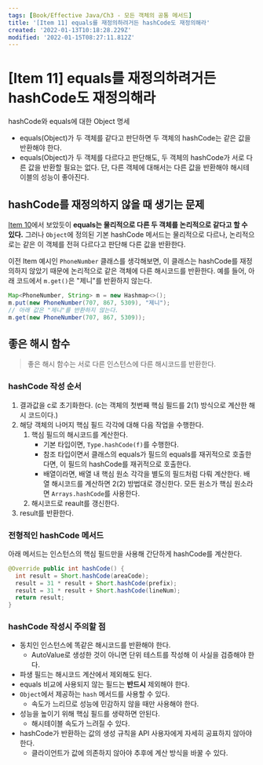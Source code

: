 ```yaml
---
tags: [Book/Effective Java/Ch3 - 모든 객체의 공통 메서드]
title: '[Item 11] equals를 재정의하려거든 hashCode도 재정의해라'
created: '2022-01-13T10:18:28.229Z'
modified: '2022-01-15T08:27:11.812Z'
---
```


# [Item 11] equals를 재정의하려거든 hashCode도 재정의해라

hashCode와 equals에 대한 Object 명세
- equals(Object)가 두 객체를 같다고 판단하면 두 객체의 hashCode는 같은 값을 반환해야 한다.
- equals(Object)가 두 객체를 다르다고 판단해도, 두 객체의 hashCode가 서로 다른 값을 반환할 필요는 없다. 단, 다른 객체에 대해서는 다른 값을 반환해야 해시테이블의 성능이 좋아진다.

## hashCode를 재정의하지 않을 때 생기는 문제

[Item 10](https://github.com/suin0730/active-reading/blob/main/%5B1%5D%20%EC%9D%B4%ED%8E%99%ED%8B%B0%EB%B8%8C%20%EC%9E%90%EB%B0%94%203%ED%8C%90/%5BChapter%203%5D%20%EB%AA%A8%EB%93%A0%20%EA%B0%9D%EC%B2%B4%EC%9D%98%20%EA%B3%B5%ED%86%B5%20%EB%A9%94%EC%84%9C%EB%93%9C/%5BItem%2010%5D%20equals%EB%8A%94%20%EC%9D%BC%EB%B0%98%20%EA%B7%9C%EC%95%BD%EC%9D%84%20%EC%A7%80%EC%BC%9C%20%EC%9E%AC%EC%A0%95%EC%9D%98%ED%95%98%EB%9D%BC.md)에서 보았듯이 **equals는 물리적으로 다른 두 객체를 논리적으로 같다고 할 수 있다.** 그러나 `Object`에 정의된 기본 hashCode 메서드는 물리적으로 다르나, 논리적으로는 같은 이 객체를 전혀 다르다고 판단해 다른 값을 반환한다.

이전 Item 예시인 `PhoneNumber` 클래스를 생각해보면, 이 클래스는 hashCode를 재정의하지 않았기 때문에 논리적으로 같은 객체에 다른 해시코드를 반환한다. 예를 들어, 아래 코드에서 `m.get()`은 "제니"를 반환하지 않는다.

```java
Map<PhoneNumber, String> m = new Hashmap<>();
m.put(new PhoneNumber(707, 867, 5309), "제니");
// 아래 값은 "제니"를 반환하지 않는다.
m.get(new PhoneNumber(707, 867, 5309));
```

## 좋은 해시 함수

> 좋은 해시 함수는 서로 다른 인스턴스에 다른 해시코드를 반환한다.

### hashCode 작성 순서

1. 결과값을 c로 초기화한다. (c는 객체의 첫번째 핵심 필드를 2(1) 방식으로 계산한 해시 코드이다.)
2. 해당 객체의 나머지 핵심 필드 각각에 대해 다음 작업을 수행한다.
   1) 핵심 필드의 해시코드를 계산한다.
       - 기본 타입이면, `Type.hashCode(f)`를 수행한다.
       - 참조 타입이면서 클래스의 equals가 필드의 equals를 재귀적으로 호출한다면, 이 필드의 hashCode를 재귀적으로 호출한다.
       - 배열이라면, 배열 내 핵심 원소 각각을 별도의 필드처럼 다뤄 계산한다. 배열 해시코드를 계산하면 2(2) 방법대로 갱신한다. 모든 원소가 핵심 원소라면 `Arrays.hashCode`를 사용한다.
   2) 해시코드로 reault를 갱신한다.
3. result를 반환한다.

### 전형적인 hashCode 메서드

아래 메서드는 인스턴스의 핵심 필드만을 사용해 간단하게 hashCode를 계산한다. 

```java
@Override public int hashCode() {
  int result = Short.hashCode(areaCode);
  result = 31 * result + Short.hashCode(prefix);
  result = 31 * result + Short.hashCode(lineNum);
  return result;
}
```

### hashCode 작성시 주의할 점

- 동치인 인스턴스에 똑같은 해시코드를 반환해야 한다.
  - AutoValue로 생성한 것이 아니면 단위 테스트를 작성해 이 사실을 검증해야 한다.
- 파생 필드는 해시코드 계산에서 제외해도 된다.
- equals 비교에 사용되지 않는 필드는 **반드시** 제외해야 한다.
- `Object`에서 제공하는 `hash` 메서드를 사용할 수 있다.
  - 속도가 느리므로 성능에 민감하지 않을 때만 사용해야 한다.
- 성능을 높이기 위해 핵심 필드를 생략하면 안된다.
  - 해시테이블 속도가 느려질 수 있다.
- hashCode가 반환하는 값의 생성 규칙을 API 사용자에게 자세히 공표하지 않아야 한다.
  - 클라이언트가 값에 의존하지 않아야 추후에 계산 방식을 바꿀 수 있다.


